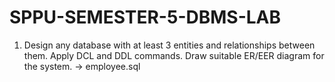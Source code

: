 # SPPU-SEMESTER-5-DBMS-LAB
1) Design any database with at least 3 entities and relationships between them. Apply DCL and DDL commands. Draw suitable ER/EER diagram for the system.   -> employee.sql
